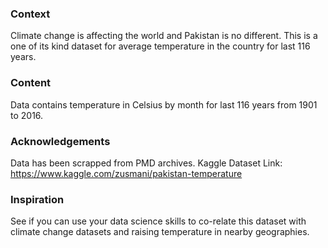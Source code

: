 ### Context

Climate change is affecting the world and Pakistan is no different. This is a one of its kind dataset for average temperature in the country for last 116 years.

### Content

Data contains temperature in Celsius by month for last 116 years from 1901 to 2016.

### Acknowledgements

Data has been scrapped from PMD archives.
Kaggle Dataset Link: https://www.kaggle.com/zusmani/pakistan-temperature

### Inspiration

See if you can use your data science skills to co-relate this dataset with climate change datasets and raising temperature in nearby geographies.
